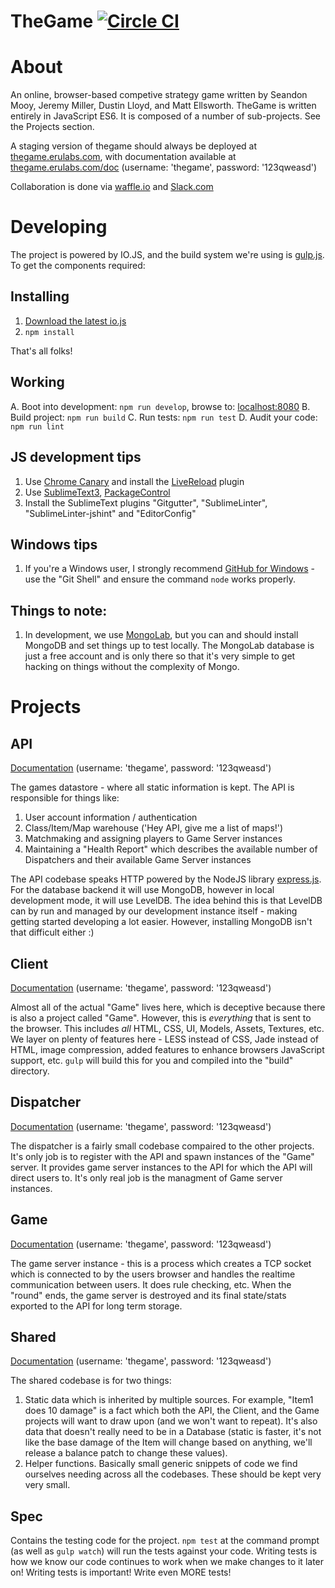 TheGame [![Circle CI](https://circleci.com/gh/erulabs/thegame/tree/master.png?circle-token=b57c51c38c36f5e7fedcc046264bcfc9918c3ffc)](https://circleci.com/gh/erulabs/thegame/tree/master)
=============

# About
An online, browser-based competive strategy game written by Seandon Mooy, Jeremy Miller, Dustin Lloyd, and Matt Ellsworth. TheGame is written entirely in JavaScript ES6. It is composed of a number of sub-projects. See the Projects section.

A staging version of thegame should always be deployed at [thegame.erulabs.com](http://thegame.erulabs.com/), with documentation available at [thegame.erulabs.com/doc](http://thegame.erulabs.com/doc) (username: 'thegame', password: '123qweasd')

Collaboration is done via [waffle.io](https://waffle.io/erulabs/thegame) and [Slack.com](https://themamble.slack.com/messages/general/)

# Developing
The project is powered by IO.JS, and the build system we're using is [gulp.js](http://gulpjs.com/). To get the components required:

## Installing
1. [Download the latest io.js](https://iojs.org)
2. `npm install`

That's all  folks!

## Working
A. Boot into development: `npm run develop`, browse to: [localhost:8080](http://localhost:8080)
B. Build project: `npm run build`
C. Run tests: `npm run test`
D. Audit your code: `npm run lint`

## JS development tips
1. Use [Chrome Canary](https://www.google.com/chrome/browser/canary.html) and install the [LiveReload](https://chrome.google.com/webstore/detail/livereload/jnihajbhpnppcggbcgedagnkighmdlei?hl=en) plugin
2. Use [SublimeText3](http://www.sublimetext.com/3), [PackageControl](https://packagecontrol.io/installation)
3. Install the SublimeText plugins "Gitgutter", "SublimeLinter", "SublimeLinter-jshint" and "EditorConfig"

## Windows tips
1. If you're a Windows user, I strongly recommend [GitHub for Windows](https://windows.github.com/) - use the "Git Shell" and ensure the command `node` works properly.

## Things to note:
1. In development, we use [MongoLab](https://mongolab.com), but you can and should install MongoDB and set things up to test locally. The MongoLab database is just a free account and is only there so that it's very simple to get hacking on things without the complexity of Mongo.

# Projects
## API
[Documentation](http://thegame.erulabs.com/doc/api) (username: 'thegame', password: '123qweasd')

The games datastore - where all static information is kept. The API is responsible for things like:

1. User account information / authentication
2. Class/Item/Map warehouse ('Hey API, give me a list of maps!')
3. Matchmaking and assigning players to Game Server instances
4. Maintaining a "Health Report" which describes the available number of Dispatchers and their available Game Server instances

The API codebase speaks HTTP powered by the NodeJS library [express.js](http://expressjs.com/). For the database backend it will use MongoDB, however in local development mode, it will use LevelDB. The idea behind this is that LevelDB can by run and managed by our development instance itself - making getting started developing a lot easier. However, installing MongoDB isn't that difficult either :)

## Client
[Documentation](http://thegame.erulabs.com/doc/client) (username: 'thegame', password: '123qweasd')

Almost all of the actual "Game" lives here, which is deceptive because there is also a project called "Game". However, this is _everything_ that is sent to the browser. This includes _all_ HTML, CSS, UI, Models, Assets, Textures, etc. We layer on plenty of features here - LESS instead of CSS, Jade instead of HTML, image compression, added features to enhance browsers JavaScript support, etc. `gulp` will build this for you and compiled into the "build" directory.

## Dispatcher
[Documentation](http://thegame.erulabs.com/doc/dispatcher) (username: 'thegame', password: '123qweasd')

The dispatcher is a fairly small codebase compaired to the other projects. It's only job is to register with the API and spawn instances of the "Game" server. It provides game server instances to the API for which the API will direct users to. It's only real job is the managment of Game server instances.

## Game
[Documentation](http://thegame.erulabs.com/doc/game) (username: 'thegame', password: '123qweasd')

The game server instance - this is a process which creates a TCP socket which is connected to by the users browser and handles the realtime communication between users. It does rule checking, etc. When the "round" ends, the game server is destroyed and its final state/stats exported to the API for long term storage.

## Shared
[Documentation](http://thegame.erulabs.com/doc/shared) (username: 'thegame', password: '123qweasd')

The shared codebase is for two things:

1. Static data which is inherited by multiple sources. For example, "Item1 does 10 damage" is a fact which both the API, the Client, and the Game projects will want to draw upon (and we won't want to repeat). It's also data that doesn't really need to be in a Database (static is faster, it's not like the base damage of the Item will change based on anything, we'll release a balance patch to change these values).
2. Helper functions. Basically small generic snippets of code we find ourselves needing across all the codebases. These should be kept very very small.

## Spec
Contains the testing code for the project. `npm test` at the command prompt (as well as `gulp watch`) will run the tests against your code. Writing tests is how we know our code continues to work when we make changes to it later on! Writing tests is important! Write even MORE tests!
